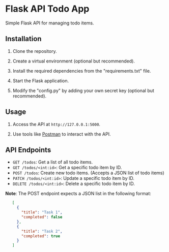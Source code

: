 # Flask API Todo App

Simple Flask API for managing todo items.

## Installation

1. Clone the repository.

2. Create a virtual environment (optional but recommended).

3. Install the required dependencies from the "requirements.txt" file.

5. Start the Flask application.

6. Modify the "config.py" by adding your own secret key (optional but recommended).

## Usage

1. Access the API at `http://127.0.0.1:5000`.

2. Use tools like [Postman](https://www.postman.com/) to interact with the API.

## API Endpoints

- `GET /todos`: Get a list of all todo items.
- `GET /todos/<int:id>`: Get a specific todo item by ID.
- `POST /todos`: Create new todo items. (Accepts a JSON list of todo items)
- `PATCH /todos/<int:id>`: Update a specific todo item by ID.
- `DELETE /todos/<int:id>`: Delete a specific todo item by ID.

**Note**: The POST endpoint expects a JSON list in the following format:
   
```json
   [
     {
       "title": "Task 1",
       "completed": false
     },
     {
       "title": "Task 2",
       "completed": true
     }
   ]
```